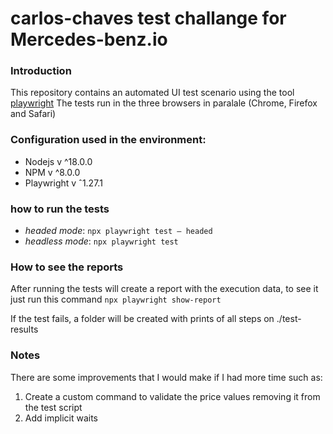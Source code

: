 # carlos-chaves test challange for Mercedes-benz.io

### Introduction

This repository contains an automated UI test scenario using the tool [playwright](https://playwright.dev/)
The tests run in the three browsers in paralale (Chrome, Firefox and Safari)

### Configuration used in the environment:
- Nodejs v ^18.0.0 
- NPM v ^8.0.0
- Playwright v ˆ1.27.1

### how to run the tests
- *headed mode*:  `npx playwright test — headed`
- *headless mode*:  `npx playwright test`

### How to see the reports

After running the tests will create a report with the execution data, to see it just run this command `npx playwright show-report`

If the test fails, a folder will be created with prints of all steps on ./test-results

### Notes

There are some improvements that I would make if I had more time such as:
1. Create a custom command to validate the price values removing it from the test script 
2. Add implicit waits
